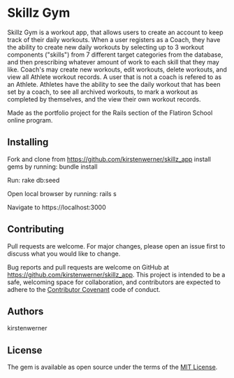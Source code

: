 # Skillz Gym
Skillz Gym is a workout app, that allows users to create an account to keep track of their daily workouts. When a user registers as a Coach, they have the ability to create new daily workouts by selecting up to 3 workout components ("skills") from 7 different target categories from the database, and then prescribing whatever amount of work to each skill that they may like. Coach's may create new workouts, edit workouts, delete workouts, and view all Athlete workout records. A user that is not a coach is refered to as an Athlete. Athletes have the ability to see the daily workout that has been set by a coach, to see all archived workouts, to mark a workout as completed by themselves, and the view their own workout records.

Made as the portfolio project for the Rails section of the Flatiron School online program. 

## Installing
Fork and clone from https://github.com/kirstenwerner/skillz_app
install gems by running: bundle install

Run: rake db:seed

Open local browser by running: rails s

Navigate to https://localhost:3000

## Contributing

Pull requests are welcome. For major changes, please open an issue first to discuss what you would like to change.

Bug reports and pull requests are welcome on GitHub at https://github.com/kirstenwerner/skillz_app. This project is intended to be a safe, welcoming space for collaboration, and contributors are expected to adhere to the [Contributor Covenant](http://contributor-covenant.org) code of conduct.

## Authors

kirstenwerner


## License

The gem is available as open source under the terms of the [MIT License](https://opensource.org/licenses/MIT).
